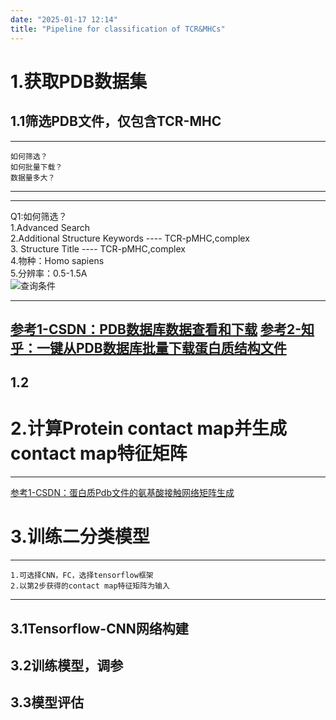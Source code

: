 ```yaml
---
date: "2025-01-17 12:14"
title: "Pipeline for classification of TCR&MHCs"
---
```


# 1.获取PDB数据集

## 1.1筛选PDB文件，仅包含TCR-MHC
---
    如何筛选？
    如何批量下载？
    数据量多大？
---

---
Q1:如何筛选？  
    1.Advanced Search  
    2.Additional Structure Keywords ---- TCR-pMHC,complex  
    3. Structure Title ---- TCR-pMHC,complex  
    4.物种：Homo sapiens  
    5.分辨率：0.5-1.5A  
    ![查询条件](/images/image-1.png)






---
[参考1-CSDN：PDB数据库数据查看和下载](https://blog.csdn.net/qq_27390023/article/details/142143693)
[参考2-知乎：一键从PDB数据库批量下载蛋白质结构文件](https://zhuanlan.zhihu.com/p/4136813710)
---

## 1.2

# 2.计算Protein contact map并生成contact map特征矩阵
---
[参考1-CSDN：蛋白质Pdb文件的氨基酸接触网络矩阵生成](https://blog.csdn.net/Liu_sirrr/article/details/132160588)


# 3.训练二分类模型

---
    1.可选择CNN，FC，选择tensorflow框架
    2.以第2步获得的contact map特征矩阵为输入
---

## 3.1Tensorflow-CNN网络构建

## 3.2训练模型，调参

## 3.3模型评估